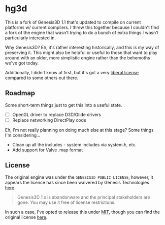 # hg3d

This is a fork of Genesis3D 1.1 that's updated to compile on current platforms w/ current compilers. I threw this together because I couldn't find a fork of the engine that wasn't trying to do a bunch of extra things I wasn't particularly interested in.

Why Genesis3D? Eh, it's rather interesting historically, and this is my way of preserving it. This might also be helpful or useful to those that want to play around with an older, more simplistic engine rather than the behemoths we've got today.

Additionally, I didn't know at first, but it's got a very [liberal license](#license) compared to some others out there.

## Roadmap

Some short-term things just to get this into a useful state.

- [ ] OpenGL driver to replace D3D/Glide drivers
- [ ] Replace networking DirectPlay code

Eh, I'm not really planning on doing much else at this stage? Some things I'm considering...

- Clean up all the includes - system includes via system.h, etc.
- Add support for Valve .map format

## License

The original engine was under the `GENESIS3D PUBLIC LICENSE`, however, it appears the licence has since been waivered by Genesis Technologies [here](https://www.genesis3d.com/licensing.html).

> Genesis3D 1.x is abandonware and the principal stakeholders are gone. You may use it free of license restrictions.

In such a case, I've opted to release this under [MIT](license), though you can find the original license [here](license.old).
